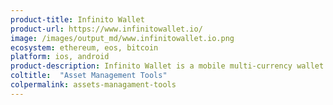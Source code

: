 ```yaml
---
product-title: Infinito Wallet
product-url: https://www.infinitowallet.io/
image: /images/output_md/www.infinitowallet.io.png
ecosystem: ethereum, eos, bitcoin
platform: ios, android
product-description: Infinito Wallet is a mobile multi-currency wallet with dApps browser for interacting with the DeFi ecosystem.
coltitle:  "Asset Management Tools"
colpermalink: assets-managament-tools
---
```

